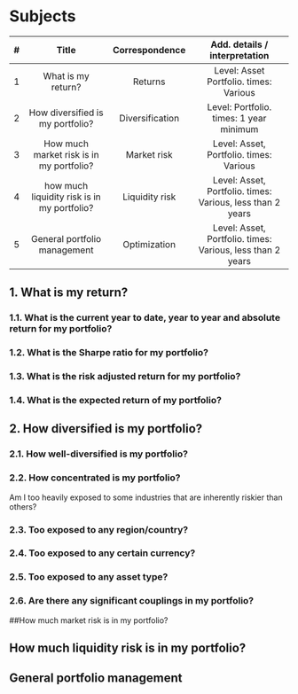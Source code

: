 # Subjects

| # | Title                                     | Correspondence                   | Add. details / interpretation              |
| - |:-:                                        |:-:                               |:-:                                         |
|1| What is my return?                          | Returns          | Level: Asset Portfolio. times: Various                     | 
|2| How diversified is my portfolio?            | Diversification  | Level: Portfolio. times: 1 year minimum                    | 
|3| How much market risk is in my portfolio?    | Market risk      | Level: Asset, Portfolio. times: Various                    | 
|4| how much liquidity risk is in my portfolio? | Liquidity risk   | Level: Asset, Portfolio. times: Various, less than 2 years | 
|5| General portfolio management                | Optimization     | Level: Asset, Portfolio. times: Various, less than 2 years | 




## 1. What is my return?

### 1.1. What is the current year to date, year to year and absolute return for my portfolio?
### 1.2. What is the Sharpe ratio for my portfolio?
### 1.3. What is the risk adjusted return for my portfolio?
### 1.4. What is the expected return of my portfolio?

## 2. How diversified is my portfolio?

### 2.1. How well-diversified is my portfolio?

### 2.2. How concentrated is my portfolio?
Am I too heavily exposed to some industries that are inherently riskier than others?


### 2.3. Too exposed to any region/country?

### 2.4. Too exposed to any certain currency?

### 2.5. Too exposed to any asset type?

### 2.6. Are there any significant couplings in my portfolio?


##How much market risk is in my portfolio?

## How much liquidity risk is in my portfolio?

## General portfolio management
